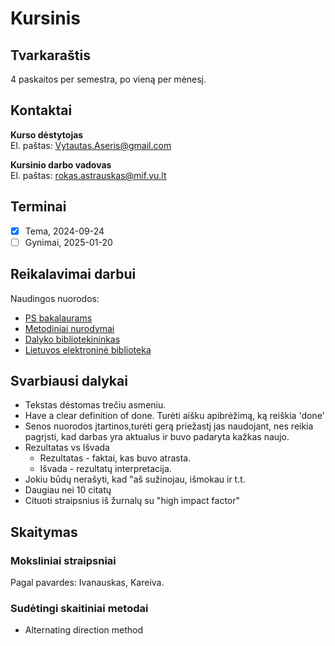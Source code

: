 # Kursinis

## Tvarkaraštis

4 paskaitos per semestra, po vieną per mėnesį.

## Kontaktai

**Kurso dėstytojas**\
El. paštas: Vytautas.Aseris@gmail.com

**Kursinio darbo vadovas**\
El. paštas: rokas.astrauskas@mif.vu.lt


## Terminai

- [x] Tema, 2024-09-24
- [ ] Gynimai, 2025-01-20

## Reikalavimai darbui

Naudingos nuorodos:

- [PS bakalaurams](https://mif.vu.lt/lt3/studijos/bakalaurams#program%C5%B3-sistemos)
- [Metodiniai nurodymai](https://mif.vu.lt/lt3/dokumentai/dokumentai/PS/2023-10-30_Kursinio_darbo_metodiniai_nurodymai_2023.pdf)
- [Dalyko bibliotekininkas](https://biblioteka.vu.lt/studijoms/dalyko-bibliotekininkas/matematikos-ir-informatikos-fakultetas)
- [Lietuvos elektroninė biblioteka](https://ibiblioteka.lt/metis/)

## Svarbiausi dalykai

- Tekstas dėstomas trečiu asmeniu.
- Have a clear definition of done.
Turėti aišku apibrėžimą, ką reiškia 'done'
- Senos nuorodos įtartinos,turėti gerą priežastį jas naudojant, nes reikia pagrįsti, kad darbas yra aktualus ir buvo padaryta kažkas naujo.
- Rezultatas vs Išvada
  - Rezultatas - faktai, kas buvo atrasta.
  - Išvada - rezultatų interpretacija.
- Jokiu būdų nerašyti, kad "aš sužinojau, išmokau ir t.t.
- Daugiau nei 10 citatų
- Cituoti straipsnius iš žurnalų su "high impact factor"

## Skaitymas

### Moksliniai straipsniai

Pagal pavardes: Ivanauskas, Kareiva.

### Sudėtingi skaitiniai metodai

- Alternating direction method